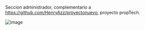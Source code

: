 Seccion administrador, complementario a https://github.com/HenryAzz/proyectonuevo, proyecto propTech.


![image](https://github.com/gguaimas85/admin/assets/55361033/838c60d4-1b7f-40d8-a474-6878ef1d2ff3)
